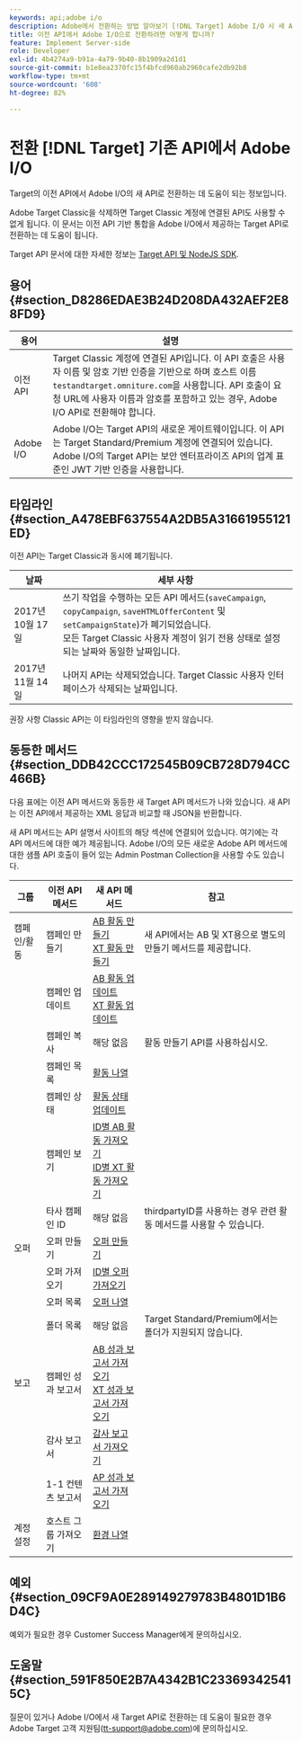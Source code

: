 ```yaml
---
keywords: api;adobe i/o
description: Adobe에서 전환하는 방법 알아보기 [!DNL Target] Adobe I/O 시 새 API에 대한 클래식 레거시 API입니다.
title: 이전 API에서 Adobe I/O으로 전환하려면 어떻게 합니까?
feature: Implement Server-side
role: Developer
exl-id: 4b4274a9-b91a-4a79-9b40-8b1909a2d1d1
source-git-commit: b1e8ea2370fc15f4bfcd960ab2960cafe2db92b8
workflow-type: tm+mt
source-wordcount: '608'
ht-degree: 82%

---
```


# 전환 [!DNL Target] 기존 API에서 Adobe I/O

Target의 이전 API에서 Adobe I/O의 새 API로 전환하는 데 도움이 되는 정보입니다.

Adobe Target Classic을 삭제하면 Target Classic 계정에 연결된 API도 사용할 수 없게 됩니다. 이 문서는 이전 API 기반 통합을 Adobe I/O에서 제공하는 Target API로 전환하는 데 도움이 됩니다.

Target API 문서에 대한 자세한 정보는 [Target API 및 NodeJS SDK](https://developer.adobe.com/target/implement/server-side/).

## 용어 {#section_D8286EDAE3B24D208DA432AEF2E88FD9}

| 용어 | 설명 |
|--- |--- |
| 이전 API | Target Classic 계정에 연결된 API입니다. 이 API 호출은 사용자 이름 및 암호 기반 인증을 기반으로 하며 호스트 이름 `testandtarget.omniture.com`을 사용합니다. API 호출이 요청 URL에 사용자 이름과 암호를 포함하고 있는 경우, Adobe I/O API로 전환해야 합니다. |
| Adobe I/O | Adobe I/O는 Target API의 새로운 게이트웨이입니다. 이 API는 Target Standard/Premium 계정에 연결되어 있습니다. Adobe I/O의 Target API는 보안 엔터프라이즈 API의 업계 표준인 JWT 기반 인증을 사용합니다. |

## 타임라인 {#section_A478EBF637554A2DB5A31661955121ED}

이전 API는 Target Classic과 동시에 폐기됩니다.

| 날짜 | 세부 사항 |
|--- |--- |
| 2017년 10월 17일 | 쓰기 작업을 수행하는 모든 API 메서드(`saveCampaign`, `copyCampaign`, `saveHTMLOfferContent` 및 `setCampaignState`)가 폐기되었습니다.<br>모든 Target Classic 사용자 계정이 읽기 전용 상태로 설정되는 날짜와 동일한 날짜입니다. |
| 2017년 11월 14일 | 나머지 API는 삭제되었습니다. Target Classic 사용자 인터페이스가 삭제되는 날짜입니다. |

권장 사항 Classic API는 이 타임라인의 영향을 받지 않습니다.

## 동등한 메서드 {#section_DDB42CCC172545B09CB728D794CC466B}

다음 표에는 이전 API 메서드와 동등한 새 Target API 메서드가 나와 있습니다. 새 API는 이전 API에서 제공하는 XML 응답과 비교할 때 JSON을 반환합니다.

새 API 메서드는 API 설명서 사이트의 해당 섹션에 연결되어 있습니다. 여기에는 각 API 메서드에 대한 예가 제공됩니다. Adobe I/O의 모든 새로운 Adobe API 메서드에 대한 샘플 API 호출이 들어 있는 Admin Postman Collection을 사용할 수도 있습니다.

| 그룹 | 이전 API 메서드 | 새 API 메서드 | 참고 |
|--- |--- |--- |--- |
| 캠페인/활동 | 캠페인 만들기 | [AB 활동 만들기](https://developers.adobetarget.com/api/#create-ab-activity)<br>[XT 활동 만들기](https://developers.adobetarget.com/api/#create-xt-activity) | 새 API에서는 AB 및 XT용으로 별도의 만들기 메서드를 제공합니다. |
|  | 캠페인 업데이트 | [AB 활동 업데이트](https://developers.adobetarget.com/api/#update-ab-activity)<br>[XT 활동 업데이트](https://developers.adobetarget.com/api/#update-xt-activity) |  |
|  | 캠페인 복사 | 해당 없음 | 활동 만들기 API를 사용하십시오. |
|  | 캠페인 목록 | [활동 나열](https://developers.adobetarget.com/api/#list-activities) |  |
|  | 캠페인 상태 | [활동 상태 업데이트](https://developers.adobetarget.com/api/#update-activity-state) |  |
|  | 캠페인 보기 | [ID별 AB 활동 가져오기](https://developers.adobetarget.com/api/#get-ab-activity-by-id)<br>[ID별 XT 활동 가져오기](https://developers.adobetarget.com/api/#get-xt-activity-by-id) |  |
|  | 타사 캠페인 ID | 해당 없음 | thirdpartyID를 사용하는 경우 관련 활동 메서드를 사용할 수 있습니다. |
| 오퍼 | 오퍼 만들기 | [오퍼 만들기](https://developers.adobetarget.com/api/#create-offer) |  |
|  | 오퍼 가져오기 | [ID별 오퍼 가져오기](https://developers.adobetarget.com/api/#get-offer-by-id) |  |
|  | 오퍼 목록 | [오퍼 나열](https://developers.adobetarget.com/api/#list-offers) |  |
|  | 폴더 목록 | 해당 없음 | Target Standard/Premium에서는 폴더가 지원되지 않습니다. |
| 보고 | 캠페인 성과 보고서 | [AB 성과 보고서 가져오기](https://developers.adobetarget.com/api/#get-ab-performance-report)<br>[XT 성과 보고서 가져오기](https://developers.adobetarget.com/api/#get-xt-performance-report) |  |
|  | 감사 보고서 | [감사 보고서 가져오기](https://developers.adobetarget.com/api/#get-audit-report) |  |
|  | 1-1 컨텐츠 보고서 | [AP 성과 보고서 가져오기](https://developers.adobetarget.com/api/#get-ap-activity-performance-report) |  |
| 계정 설정 | 호스트 그룹 가져오기 | [환경 나열](https://developers.adobetarget.com/api/#list-environments) |  |

## 예외 {#section_09CF9A0E289149279783B4801D1B6D4C}

예외가 필요한 경우 Customer Success Manager에게 문의하십시오.

## 도움말 {#section_591F850E2B7A4342B1C233693425415C}

질문이 있거나 Adobe I/O에서 새 Target API로 전환하는 데 도움이 필요한 경우 Adobe Target 고객 지원팀(tt-support@adobe.com)에 문의하십시오.
